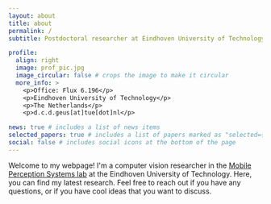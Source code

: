 ```yaml
---
layout: about
title: about
permalink: /
subtitle: Postdoctoral researcher at Eindhoven University of Technology.</a>.

profile:
  align: right
  image: prof_pic.jpg
  image_circular: false # crops the image to make it circular
  more_info: >
    <p>Office: Flux 6.196</p>
    <p>Eindhoven University of Technology</p>
    <p>The Netherlands</p>
    <p>d.c.d.geus[at]tue[dot]nl</p>

news: true # includes a list of news items
selected_papers: true # includes a list of papers marked as "selected={true}"
social: false # includes social icons at the bottom of the page
---
```


Welcome to my webpage! I'm a computer vision researcher in the <a href="https://www.tue.nl/en/research/research-groups/signal-processing-systems/mobile-perception-systems-lab">Mobile Perception Systems lab</a> at the Eindhoven University of Technology. Here, you can find my latest research. Feel free to reach out if you have any questions, or if you have cool ideas that you want to discuss.
